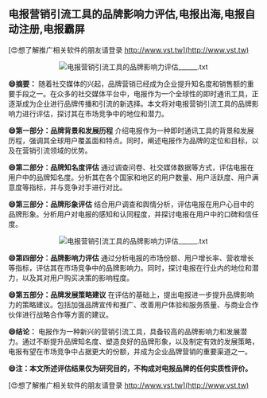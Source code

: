 ## **电报营销引流工具的品牌影响力评估,电报出海,电报自动注册,电报霸屏**

[😍想了解推广相关软件的朋友请登录 http://www.vst.tw](http://www.vst.tw)

 <center><img src="https://vst.tw/MP4/tuiguang/png/5.png" alt="电报营销引流工具的品牌影响力评估______.txt"></center>

**😄摘要：**
随着社交媒体的兴起，品牌营销已经成为企业提升知名度和销售额的重要手段之一。在众多的社交媒体平台中，电报作为一个全球性的即时通讯工具，正逐渐成为企业进行品牌传播和引流的新选择。本文将对电报营销引流工具的品牌影响力进行评估，探讨其在市场竞争中的地位和潜力。

**😄第一部分：品牌背景和发展历程**
介绍电报作为一种即时通讯工具的背景和发展历程，强调其全球用户覆盖面和特点。同时，阐述电报作为品牌的定位和目标，以及在营销引流领域的优势。

**😄第二部分：品牌知名度评估**
通过调查问卷、社交媒体数据等方式，评估电报在用户中的品牌知名度。分析其在各个国家和地区的用户数量、用户活跃度、用户满意度等指标，并与竞争对手进行对比。

**😄第三部分：品牌形象评估**
结合用户调查和舆情分析，评估电报在用户心目中的品牌形象。分析用户对电报的感知和认同程度，并探讨电报在用户中的口碑和信任度。

 <center><img src="https://vst.tw/MP4/tuiguang/png/2.png" alt="电报营销引流工具的品牌影响力评估______.txt"></center>

**😄第四部分：品牌影响力评估**
通过分析电报的市场份额、用户增长率、营收增长等指标，评估其在市场竞争中的品牌影响力。同时，探讨电报在行业内的地位和潜力，以及其对用户购买决策的影响程度。

**😄第五部分：品牌发展策略建议**
在评估的基础上，提出电报进一步提升品牌影响力的策略建议。包括加强品牌宣传和推广、改善用户体验和服务质量、与商业合作伙伴进行战略合作等方面的建议。

**😄结论：**
电报作为一种新兴的营销引流工具，具备较高的品牌影响力和发展潜力。通过不断提升品牌知名度、塑造良好的品牌形象，以及制定有效的发展策略，电报有望在市场竞争中占据更大的份额，并成为企业品牌营销的重要渠道之一。

**😄注：本文所述评估结果仅为研究目的，不构成对电报品牌的任何实质性评价。**

[😍想了解推广相关软件的朋友请登录 http://www.vst.tw](http://www.vst.tw)




